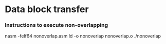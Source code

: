 # Data block transfer
### Instructions to execute non-overlapping
nasm -felf64 nonoverlap.asm
ld -o nonoverlap nonoverlap.o
./nonoverlap
